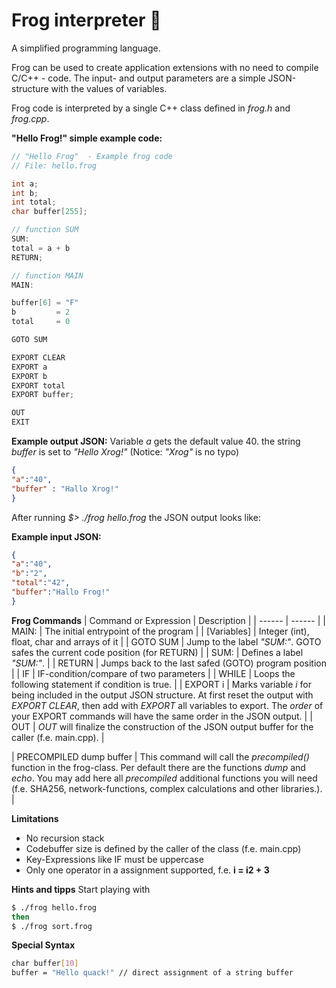# Frog interpreter :frog: 
A simplified programming language. 

Frog can be used to create application extensions with no need to compile C/C++ - code. The input- and output parameters are a simple JSON-structure with the values of variables.

Frog code is interpreted by a single C++ class defined in *frog.h* and *frog.cpp*. 

**"Hello Frog!" simple example code:**
```c
// "Hello Frog"  - Example frog code 
// File: hello.frog

int a;
int b;  
int total;
char buffer[255];

// function SUM
SUM:
total = a + b
RETURN;

// function MAIN
MAIN:

buffer[6] = "F"
b         = 2
total     = 0

GOTO SUM

EXPORT CLEAR
EXPORT a
EXPORT b
EXPORT total
EXPORT buffer;

OUT
EXIT


```

**Example output JSON:**
Variable *a* gets the default value 40. the string *buffer* is set to *"Hello Xrog!"* (Notice: *"Xrog"* is no typo)  
```json
{                                 
"a":"40",                      
"buffer" : "Hallo Xrog!"                      
} 
```

After running *$> ./frog hello.frog* the JSON output looks like:

**Example input JSON:**
```json
{ 
"a":"40",
"b":"2",
"total":"42",
"buffer":"Hallo Frog!"
}
```

**Frog Commands**
| Command or Expression | Description |
| ------ | ------ |
| MAIN: | The initial entrypoint of the program |
| [Variables] | Integer (int), float, char and arrays of it |
| GOTO SUM  | Jump to the label *"SUM:"*. GOTO safes the current code position (for RETURN) |
| SUM:  | Defines a label *"SUM:"*. |
| RETURN  | Jumps back to the last safed (GOTO) program position |
| IF  | IF-condition/compare of two parameters |
| WHILE  | Loops the following statement if condition is true. |
| EXPORT i  | Marks variable *i* for being included in the output JSON structure. At first reset the output with *EXPORT CLEAR*, then add with *EXPORT* all variables to export. The *order* of your EXPORT commands will have the same order in the JSON output.   |
| OUT | *OUT* will finalize the construction of the JSON output buffer for the caller (f.e. main.cpp). |

| PRECOMPILED dump buffer | This command will call the *precompiled()* function in the frog-class. Per default there are the functions *dump* and *echo*. You may add here all *precompiled* additional functions you will need (f.e. SHA256, network-functions, complex calculations and other libraries.). |

**Limitations**
* No recursion stack
* Codebuffer size is defined by the caller of the class (f.e. main.cpp)
* Key-Expressions like IF must be uppercase
* Only one operator in a assignment supported, f.e. **i = i2 + 3**

**Hints and tipps**
Start playing with 
```sh
$ ./frog hello.frog
then
$ ./frog sort.frog
```

**Special Syntax**
```sh
char buffer[10]
buffer = "Hello quack!" // direct assignment of a string buffer
```

